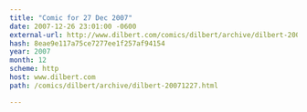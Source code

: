```yaml
---
title: "Comic for 27 Dec 2007"
date: 2007-12-26 23:01:00 -0600
external-url: http://www.dilbert.com/comics/dilbert/archive/dilbert-20071227.html
hash: 8eae9e117a75ce7277ee1f257af94154
year: 2007
month: 12
scheme: http
host: www.dilbert.com
path: /comics/dilbert/archive/dilbert-20071227.html

---
```



